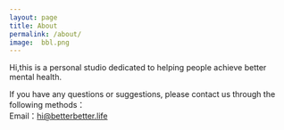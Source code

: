 ```yaml
---
layout: page
title: About
permalink: /about/
image:  bbl.png
---
```

Hi,this is a personal studio dedicated to helping people achieve better mental health.  

If you have any questions or suggestions, please contact us through the following methods：  
Email：hi@betterbetter.life
